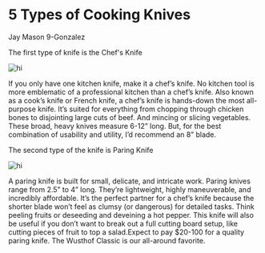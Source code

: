 # 5 Types of Cooking Knives
Jay Mason 9-Gonzalez

The first type of knife is the 
Chef's Knife





![hi](https://kitchenambition.b-cdn.net/wp-content/uploads/2021/06/miyabi-knife-740x445.jpg)





If you only have one kitchen knife, make it a chef’s knife. 
No kitchen tool is more emblematic of a professional kitchen than a chef’s knife. Also known as a cook’s knife or French knife, a chef’s knife is hands-down the most all-purpose knife. 
It’s suited for everything from chopping through chicken bones to disjointing large cuts of beef. And mincing or slicing vegetables.
These broad, heavy knives measure 6-12” long. But, for the best combination of usability and utility, I’d recommend an 8” blade.


The second type of the knife is
Paring Knife




![hi](https://kitchenambition.b-cdn.net/wp-content/uploads/2021/04/5-1024x683.png)




A paring knife is built for small, delicate, and intricate work. 
Paring knives range from 2.5” to 4” long. They’re lightweight, highly maneuverable, and incredibly affordable. 
It’s the perfect partner for a chef’s knife because the shorter blade won’t feel as clumsy (or dangerous) for detailed tasks. Think peeling fruits or deseeding and deveining a hot pepper.
This knife will also be useful if you don’t want to break out a full cutting board setup, like cutting pieces of fruit to top a salad.Expect to pay $20-100 for a quality paring knife. The Wusthof Classic is our all-around favorite.
